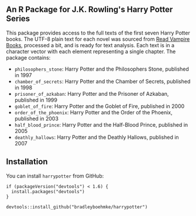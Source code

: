 <!-- README.md is generated from README.Rmd. Please edit that file -->
An R Package for J.K. Rowling's Harry Potter Series
---------------------------------------------------

This package provides access to the full texts of the first seven Harry Potter books. The UTF-8 plain text for each novel was sourced from [Read Vampire Books](www.readbooksvampire.com), processed a bit, and is ready for text analysis. Each text is in a character vector with each element representing a single chapter. The package contains:

-   `philosophers_stone`: Harry Potter and the Philosophers Stone, published in 1997
-   `chamber_of_secrets`: Harry Potter and the Chamber of Secrets, published in 1998
-   `prisoner_of_azkaban`: Harry Potter and the Prisoner of Azkaban, published in 1999
-   `goblet_of_fire`: Harry Potter and the Goblet of Fire, published in 2000
-   `order_of_the_phoenix`: Harry Potter and the Order of the Phoenix, published in 2003
-   `half_blood_prince`: Harry Potter and the Half-Blood Prince, published in 2005
-   `deathly_hallows`: Harry Potter and the Deathly Hallows, published in 2007

Installation
------------

You can install `harrypotter` from GitHub:

    if (packageVersion("devtools") < 1.6) {
      install.packages("devtools")
    }

    devtools::install_github("bradleyboehmke/harrypotter")
